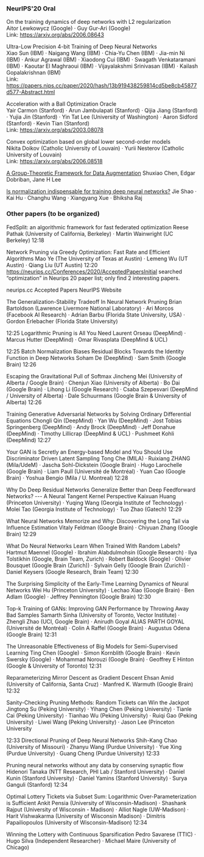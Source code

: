 ### NeurIPS'20 Oral

On the training dynamics of deep networks with L2 regularization  
Aitor Lewkowycz (Google) · Guy Gur-Ari (Google)  
Link: https://arxiv.org/abs/2006.08643

Ultra-Low Precision 4-bit Training of Deep Neural Networks  
Xiao Sun (IBM) · Naigang Wang (IBM) · Chia-Yu Chen (IBM) · Jia-min Ni (IBM) · Ankur Agrawal (IBM) · Xiaodong Cui (IBM) · Swagath Venkataramani (IBM) · Kaoutar El Maghraoui (IBM) · Vijayalakshmi Srinivasan (IBM) · Kailash Gopalakrishnan (IBM)  
Link: https://papers.nips.cc/paper/2020/hash/13b919438259814cd5be8cb45877d577-Abstract.html

Acceleration with a Ball Optimization Oracle  
Yair Carmon (Stanford) · Arun Jambulapati (Stanford) · Qijia Jiang (Stanford) · Yujia Jin (Stanford) · Yin Tat Lee (University of Washington) · Aaron Sidford (Stanford) · Kevin Tian (Stanford)  
Link: https://arxiv.org/abs/2003.08078

Convex optimization based on global lower second-order models  
Nikita Doikov (Catholic University of Louvain) · Yurii Nesterov (Catholic University of Louvain)  
Link: https://arxiv.org/abs/2006.08518



[A Group-Theoretic Framework for Data Augmentation](https://arxiv.org/pdf/1907.10905.pdf)
Shuxiao Chen, Edgar Dobriban, Jane H Lee



[Is normalization indispensable for training deep neural networks?](https://papers.nips.cc/paper/2020/file/9b8619251a19057cff70779273e95aa6-Paper.pdf)
Jie Shao · Kai Hu · Changhu Wang · Xiangyang Xue · Bhiksha Raj



### Other papers (to be organized)
FedSplit: an algorithmic framework for fast federated optimization
Reese Pathak (University of California, Berkeley) · Martin Wainwright (UC Berkeley)
12:18

Network Pruning via Greedy Optimization: Fast Rate and Efficient Algorithms
Mao Ye (The University of Texas at Austin) · Lemeng Wu (UT Austin) · Qiang Liu (UT Austin)
12:20
https://neurips.cc/Conferences/2020/AcceptedPapersInitial searched “optimization” in Neurips 20 paper list; only find 2 interesting papers.

neurips.cc
Accepted Papers
NeurIPS Website


The Generalization-Stability Tradeoff In Neural Network Pruning
Brian Bartoldson (Lawrence Livermore National Laboratory) · Ari Morcos (Facebook AI Research) · Adrian Barbu (Florida State University, USA) · Gordon Erlebacher (Florida State University)

12:25
Logarithmic Pruning is All You Need
Laurent Orseau (DeepMind) · Marcus Hutter (DeepMind) · Omar Rivasplata (DeepMind & UCL)

12:25
Batch Normalization Biases Residual Blocks Towards the Identity Function in Deep Networks
Soham De (DeepMind) · Sam Smith (Google Brain)
12:26

Escaping the Gravitational Pull of Softmax
Jincheng Mei (University of Alberta / Google Brain) · Chenjun Xiao (University of Alberta) · Bo Dai (Google Brain) · Lihong Li (Google Research) · Csaba Szepesvari (DeepMind / University of Alberta) · Dale Schuurmans (Google Brain & University of Alberta)
12:26

Training Generative Adversarial Networks by Solving Ordinary Differential Equations
Chongli Qin (DeepMind) · Yan Wu (DeepMind) · Jost Tobias Springenberg (DeepMind) · Andy Brock (DeepMind) · Jeff Donahue (DeepMind) · Timothy Lillicrap (DeepMind & UCL) · Pushmeet Kohli (DeepMind)
12:27

Your GAN is Secretly an Energy-based Model and You Should Use Discriminator Driven Latent Sampling
Tong Che (MILA) · Ruixiang ZHANG (Mila/UdeM) · Jascha Sohl-Dickstein (Google Brain) · Hugo Larochelle (Google Brain) · Liam Paull (Université de Montréal) · Yuan Cao (Google Brain) · Yoshua Bengio (Mila / U. Montreal)
12:28

Why Do Deep Residual Networks Generalize Better than Deep Feedforward Networks? --- A Neural Tangent Kernel Perspective
Kaixuan Huang (Princeton University) · Yuqing Wang (Georgia Institute of Technology) · Molei Tao (Georgia Institute of Technology) · Tuo Zhao (Gatech)
12:29

What Neural Networks Memorize and Why: Discovering the Long Tail via Influence Estimation
Vitaly Feldman (Google Brain) · Chiyuan Zhang (Google Brain)
12:29

What Do Neural Networks Learn When Trained With Random Labels?
Hartmut Maennel (Google) · Ibrahim Alabdulmohsin (Google Research) · Ilya Tolstikhin (Google, Brain Team, Zurich) · Robert Baldock (Google) · Olivier Bousquet (Google Brain (Zurich)) · Sylvain Gelly (Google Brain (Zurich)) · Daniel Keysers (Google Research, Brain Team)
12:30

The Surprising Simplicity of the Early-Time Learning Dynamics of Neural Networks
Wei Hu (Princeton University) · Lechao Xiao (Google Brain) · Ben Adlam (Google) · Jeffrey Pennington (Google Brain)
12:30

Top-k Training of GANs: Improving GAN Performance by Throwing Away Bad Samples
Samarth Sinha (University of Toronto, Vector Institute) · Zhengli Zhao (UCI, Google Brain) · Anirudh Goyal ALIAS PARTH GOYAL (Université de Montréal) · Colin A Raffel (Google Brain) · Augustus Odena (Google Brain)
12:31

The Unreasonable Effectiveness of Big Models for Semi-Supervised Learning
Ting Chen (Google) · Simon Kornblith (Google Brain) · Kevin Swersky (Google) · Mohammad Norouzi (Google Brain) · Geoffrey E Hinton (Google & University of Toronto)
12:31

Reparameterizing Mirror Descent as Gradient Descent
Ehsan Amid (University of California, Santa Cruz) · Manfred K. Warmuth (Google Brain)
12:32

Sanity-Checking Pruning Methods: Random Tickets can Win the Jackpot
Jingtong Su (Peking University) · Yihang Chen (Peking University) · Tianle Cai (Peking University) · Tianhao Wu (Peking University) · Ruiqi Gao (Peking University) · Liwei Wang (Peking University) · Jason Lee (Princeton University


12:33
Directional Pruning of Deep Neural Networks
Shih-Kang Chao (University of Missouri) · Zhanyu Wang (Purdue University) · Yue Xing (Purdue University) · Guang Cheng (Purdue University)
12:33

Pruning neural networks without any data by conserving synaptic flow
Hidenori Tanaka (NTT Research, PHI Lab / Stanford University) · Daniel Kunin (Stanford University) · Daniel Yamins (Stanford University) · Surya Ganguli (Stanford)
12:34

Optimal Lottery Tickets via Subset Sum: Logarithmic Over-Parameterization is Sufficient
Ankit Pensia (University of Wisconsin-Madison) · Shashank Rajput (University of Wisconsin - Madison) · Alliot Nagle (UW-Madison) · Harit Vishwakarma (University of Wisconsin Madison) · Dimitris Papailiopoulos (University of Wisconsin-Madison)
12:34

Winning the Lottery with Continuous Sparsification
Pedro Savarese (TTIC) · Hugo Silva (Independent Researcher) · Michael Maire (University of Chicago)
